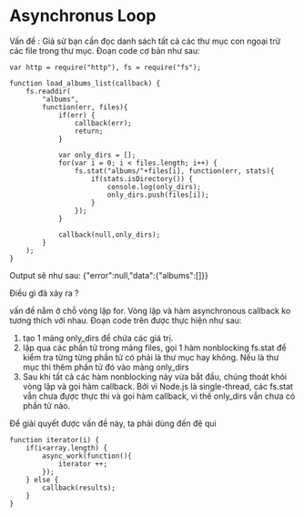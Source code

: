 # Asynchronus Loop

Vấn đề : 
Giả sử bạn cần đọc danh sách tất cả các thư mục con ngoại trừ các file trong thư mục.
Đoạn code cơ bản như sau:
```
var http = require("http"), fs = require("fs");

function load_albums_list(callback) {
	fs.readdir(
		"albums",
		function(err, files){
			if(err) {
				callback(err);
				return;
			}
			
			var only_dirs = [];
			for(var i = 0; i < files.length; i++) {
				fs.stat("albums/"+files[i], function(err, stats){
					if(stats.isDirectory()) {
						console.log(only_dirs);
						only_dirs.push(files[i]);
					}
				});
			}
			
			callback(null,only_dirs);
		}
	);
}
```
Output sẽ như sau: {"error":null,"data":{"albums":[]}}

Điều gì đã xảy ra ?

vấn đề nằm ở chỗ vòng lặp for. Vòng lặp và hàm asynchronous callback ko tương thích với nhau. Đoạn code trên được thực hiện như sau: 
1. tạo 1 mảng only_dirs để chứa các giá trị.
2. lặp qua các phần tử trong mảng files, gọi 1 hàm nonblocking fs.stat để kiểm tra từng từng phần tử có phải là thư mục hay không. Nếu là thư mục thì thêm phần tử đó vào mảng only_dirs
3. Sau khi tất cả các hàm nonblocking này vừa bắt đầu, chúng thoát khỏi vòng lặp và gọi hàm callback. Bởi vì Node.js là single-thread, các fs.stat vẫn chưa đựợc thực thi và gọi hàm callback, vì thế only_dirs vẫn chưa có phần tử nào. 

Để giải quyết được vấn đề này, ta phải dùng đến đệ qui
```
function iterator(i) {
	if(i<array.length) {
		async_work(function(){
			iterator ++;
		});
	} else {
		callback(results);
	}
}
```